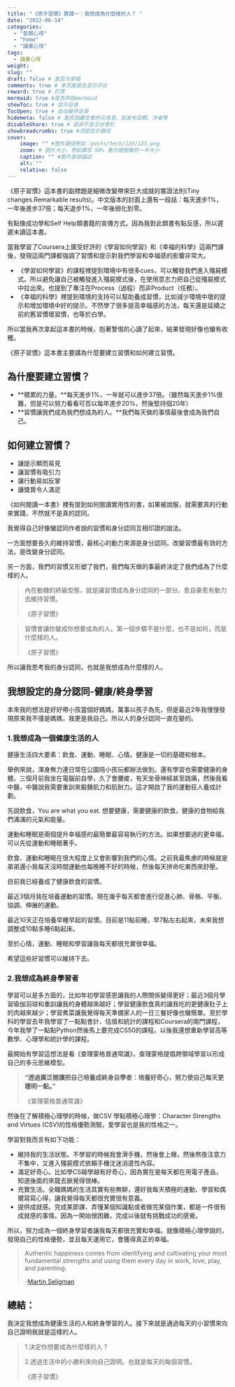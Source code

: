 ```yaml
---
title: "《原子習慣》實踐一：我想成為什麼樣的人？￼"
date: "2022-06-14"
categories: 
  - "各類心得"
  - "home"
  - "讀書心得"
tags: 
  - 讀書心得
weight:
slug: ""
draft: false # 是否为草稿
comments: true # 本页面是否显示评论
reward: true # 打赏
mermaid: true #是否开启mermaid
showToc: true # 显示目录
TocOpen: true # 自动展开目录
hidemeta: false # 是否隐藏文章的元信息，如发布日期、作者等
disableShare: true # 底部不显示分享栏
showbreadcrumbs: true #顶部显示路径
cover:
    image: "" #图片路径例如：posts/tech/123/123.png
    zoom: # 图片大小，例如填写 50% 表示原图像的一半大小
    caption: "" #图片底部描述
    alt: ""
    relative: false
---
```


《原子習慣》這本書的副標題是細微改變帶來巨大成就的實證法則(Tiny changes.Remarkable results)。中文版本的封面上還有一段話：每天進步1%，一年後進步37倍；每天退步1%，一年後弱化到零。

有點像成功學和Self Help類書籍的宣傳方式。因為我對此類書有點反感，所以遲遲未讀這本書。

當我學習了Coursera上廣受好評的《學習如何學習》和《幸福的科學》這兩門課後，發現這兩門課都強調了習慣和提示對我們學習和幸福感的影響非常大。

- 《學習如何學習》的課程裡提到環境中有很多cues，可以觸發我們進入殭屍模式。所以避免讓自己被觸發進入殭屍模式後，在使用意志力把自己從殭屍模式中拉出來。也提到了專注在Process（過程）而非Product（任務）。
- 《幸福的科學》裡提到環境的支持可以幫助養成習慣，比如減少環境中壞的提示和增加環境中好的提示。不然學了很多提高幸福感的方法，每天還是延續之前的舊習慣壞習慣，也等於白學。

所以當我再次拿起這本書的時候，抱著警惕的心讀了起來，結果發現好像也蠻有收穫。

《原子習慣》這本書主要講為什麼要建立習慣和如何建立習慣。

## **為什麼要建立習慣？**

- **積累的力量。**每天進步1%，一年就可以進步37倍。（雖然每天進步1%很難，但是可以努力看看可否以每年進步20%，然後堅持個20年）
- **習慣讓我們成為我們想成為的人。**我們每天做的事情最後會成為我們自己。

## **如何建立習慣？**

- 讓提示顯而易見
- 讓習慣有吸引力
- 讓行動易如反掌
- 讓獎賞令人滿足

《如何閱讀一本書》裡有提到如何閱讀實用性的書，如果被說服，就需要真的行動來實踐，不然就不是真的認同。

我覺得自己好像蠻認同作者說的習慣和身分認同互相印證的說法。

一方面想要長久的維持習慣，最核心的動力來源是身分認同。改變習慣最有效的方法，是改變身分認同。

另一方面，我們的習慣又形塑了我們，我們每天做的事最終決定了我們成為了什麼樣的人。

> 內在動機的終級型態，就是讓習慣成為身分認同的一部分。愈自豪愈有動力去維持習慣。
> 
> 《原子習慣》

> 習慣會讓你變成你想要成為的人。第一個步驟不是什麼，也不是如何，而是什麼樣的人。
> 
> 《原子習慣》

所以讓我思考我的身分認同，也就是我想成為什麼樣的人。

## **我想設定的身分認同-健康/終身學習**

本來我的想法是好好帶小孩當個好媽媽，萬事以孩子為先，但是最近2年我慢慢發現原來我不僅是媽媽，我更是我自己。所以人的身分認同一直在變的。

### **1.我想成為一個健康生活的人**

健康生活四大要素：飲食、運動、睡眠、心情。健康是一切的基礎和根本。

舉例來說，渾身無力連日常在公園陪小孩玩都辦法做到。還有學習也需要健康的身體，三個月前我坐在電腦前自學，久了會腰痠，有天坐骨神經甚至跳痛，然後我看中醫，中醫說我需要重訓來鍛鍊肌力和肌耐力。這才開啟了我的運動狂人養成計劃。

先說飲食，You are what you eat. 想要健康，需要健康的飲食。健康的食物給我們滿滿的元氣和能量。

運動和睡眠是兩個提升幸福感的最簡單最容易執行的方法。如果想要過的更幸福，可以先從運動和睡眠著手。

飲食、運動和睡眠在很大程度上又會影響到我們的心情。之前我最焦慮的時候就是弟弟還小我每天沒時間運動也每晚睡不好的時候，然後每天拼命吃東西來舒壓。

目前我已經養成了健康飲食的習慣。

最近3個月我在培養運動的習慣。現在幾乎每天都會進行促進心肺、骨骼、平衡、協調、伸展的運動。

最近10天正在培養早睡早起的習慣。目前是11點前睡，早7點左右起來，未來我想調整成10點多睡6點起床。

至於心情，運動、睡眠和學習讓我每天都很充實很幸福。

希望這些好習慣可以維持下去。

### **2.我想成為終身學習者**

學習可以是多方面的，比如年初學習感恩讓我的人際關係變得更好；最近3個月學習瑜伽羽球和重訓讓我的身體越來越好；學習健康飲食真的讓我吃的更健康肚子上的肉越來越少；學習煮菜讓我覺得每天準備家人的一日三餐好像也蠻簡單。至於學科的學習去年我學習了一點點會計、估值和統計的課程和Coursera的兩門課程，今年我學了一點點Python然後馬上要完成CS50的課程。以後我還想重新學習高等數學、心理學和統計學的課程。

最開始有學習這想法是看《查理蒙格普通常識》，查理蒙格提倡跨領域學習以形成自己的多元思維模型。

> **“透過廣泛閱讀把自己培養成終身自學者：培養好奇心，努力使自己每天更聰明一點。”**
> 
> 《查理蒙格普通常識》

然後在了解積極心理學的時候，做CSV 學點積極心理學：Character Strengths and Virtues (CSV)的性格優勢測驗，愛學習也是我的性格之一。

學習對我而言有如下功能：

- 維持我的生活狀態。不學習的時候我會滑手機，然後會上癮，然後熬夜注意力不集中，又進入殭屍模式依賴手機沈迷消遣性內容。
- 滿足好奇心。比如學CS越學越有好奇心，因為實在是每天都在用電子產品，知道後面的來龍去脈覺得很棒。
- 充實生活。全職媽媽的生活其實有些無聊，還好我每天積極的運動、學習和偶爾寫寫心得，讓我覺得每天都很充實很有意義。
- 提供成就感。完成某節課、弄懂某個知識點或者做完某個作業，都是一件很有成就感的事情。因為一開始很困難，完成以後就有挑戰成功的感覺。

所以，努力成為一個終身學習者讓我每天都很充實和幸福。就像積極心理學說的，發現自己的性格優勢，並且每天運用它，會獲得真正的幸福。

> Authentic happiness comes from identifying and cultivating your most fundamental strengths and using them every day in work, love, play, and parenting.
> 
>  -[Martin Seligman](https://en.wikipedia.org/wiki/Martin_Seligman)

## 總結：

我決定我想成為健康生活的人和終身學習的人。接下來就是通過每天的小習慣來向自己證明我就是這樣的人。

> 1.決定你想要成為什麼樣的人？
> 
> 2.透過生活中的小勝利來向自己證明。也就是每天的每個習慣。
> 
> 《原子習慣》
